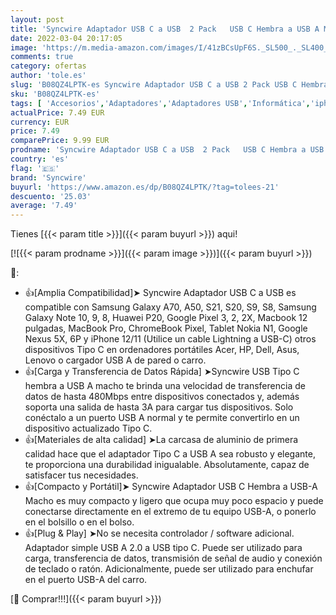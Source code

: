 ```yaml
---
layout: post
title: 'Syncwire Adaptador USB C a USB  2 Pack   USB C Hembra a USB A Macho Adaptador Tipo C a USB A Compatible para MacBook Pro  iPhone 13/12/11 Samsung S21 Google Pixel Huaweo y Mas Dispositivos Tipo C'
date: 2022-03-04 20:17:05
image: 'https://m.media-amazon.com/images/I/41zBCsUpF6S._SL500_._SL400_.jpg'
comments: true
category: ofertas
author: 'tole.es'
slug: 'B08QZ4LPTK-es Syncwire Adaptador USB C a USB 2 Pack USB C Hembra a USB A...'
sku: 'B08QZ4LPTK-es'
tags: [ 'Accesorios','Adaptadores','Adaptadores USB','Informática','iphone','syncwire', ]
actualPrice: 7.49 EUR
currency: EUR
price: 7.49
comparePrice: 9.99 EUR
prodname: 'Syncwire Adaptador USB C a USB  2 Pack   USB C Hembra a USB A Macho Adaptador Tipo C a USB A Compatible para MacBook Pro  iPhone 13/12/11 Samsung S21 Google Pixel Huaweo y Mas Dispositivos Tipo C'
country: 'es'
flag: '🇪🇸'
brand: 'Syncwire'
buyurl: 'https://www.amazon.es/dp/B08QZ4LPTK/?tag=tolees-21'
descuento: '25.03'
average: '7.49'
---
```


Tienes [{{< param title >}}]({{< param buyurl >}}) aqui!

[![{{< param prodname >}}]({{< param image >}})]({{< param buyurl >}})

🔎:

- 👍[Amplia Compatibilidad]➤ Syncwire Adaptador USB C a USB es compatible con Samsung Galaxy A70, A50, S21, S20, S9, S8, Samsung Galaxy Note 10, 9, 8, Huawei P20, Google Pixel 3, 2, 2X, Macbook 12 pulgadas, MacBook Pro, ChromeBook Pixel, Tablet Nokia N1, Google Nexus 5X, 6P y iPhone 12/11 (Utilice un cable Lightning a USB-C) otros dispositivos Tipo C en ordenadores portátiles Acer, HP, Dell, Asus, Lenovo o cargador USB A de pared o carro.
- 👍[Carga y Transferencia de Datos Rápida] ➤Syncwire USB Tipo C hembra a USB A macho te brinda una velocidad de transferencia de datos de hasta 480Mbps entre dispositivos conectados y, además soporta una salida de hasta 3A para cargar tus dispositivos. Solo conéctalo a un puerto USB A normal y te permite convertirlo en un dispositivo actualizado Tipo C.
- 👍[Materiales de alta calidad] ➤La carcasa de aluminio de primera calidad hace que el adaptador Tipo C a USB A sea robusto y elegante, te proporciona una durabilidad inigualable. Absolutamente, capaz de satisfacer tus necesidades.
- 👍[Compacto y Portátil]➤ Syncwire Adaptador USB C Hembra a USB-A Macho es muy compacto y ligero que ocupa muy poco espacio y puede conectarse directamente en el extremo de tu equipo USB-A, o ponerlo en el bolsillo o en el bolso.
- 👍[Plug & Play] ➤No se necesita controlador / software adicional. Adaptador simple USB A 2.0 a USB tipo C. Puede ser utilizado para carga, transferencia de datos, transmisión de señal de audio y conexión de teclado o ratón. Adicionalmente, puede ser utilizado para enchufar en el puerto USB-A del carro.

[🛒 Comprar!!!]({{< param buyurl >}})
